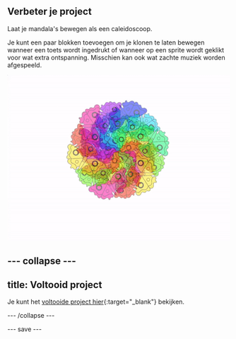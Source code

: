 ## Verbeter je project

<div style="display: flex; flex-wrap: wrap">
<div style="flex-basis: 200px; flex-grow: 1; margin-right: 15px;">
Laat je mandala's bewegen als een caleidoscoop.
</div>
</div>

Je kunt een paar blokken toevoegen om je klonen te laten bewegen wanneer een toets wordt ingedrukt of wanneer op een sprite wordt geklikt voor wat extra ontspanning. Misschien kan ook wat zachte muziek worden afgespeeld.

![Geanimeerde mandala met bewegende klonen.](images/step_9.gif)

--- collapse ---
---
title: Voltooid project
---

Je kunt het [voltooide project hier](https://scratch.mit.edu/projects/761933019/){:target="_blank"} bekijken.

--- /collapse ---

--- save ---
